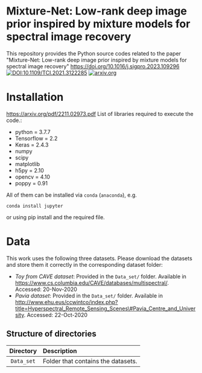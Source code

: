 # Mixture-Net: Low-rank deep image prior inspired by mixture models for spectral image recovery
This repository provides the Python source codes related to the paper "Mixture-Net: Low-rank deep image prior inspired by mixture models for spectral image recovery"
https://doi.org/10.1016/j.sigpro.2023.109296
[![DOI:10.1109/TCI.2021.3122285](https://zenodo.org/badge/DOI/10.1016/j.sigpro.2023.109296.svg)](https://doi.org/10.1016/j.sigpro.2023.109296)
[![arxiv.org](https://img.shields.io/badge/cs.CV-arXiv%3A2211.02973-B31B1B.svg)](https://arxiv.org/pdf/2211.02973.pdf)
# Installation
https://arxiv.org/pdf/2211.02973.pdf
List of libraries required to execute the code.:
- python = 3.7.7
- Tensorflow = 2.2
- Keras = 2.4.3
- numpy
- scipy
- matplotlib
- h5py = 2.10
- opencv = 4.10
- poppy = 0.91

All of them can be installed via `conda` (`anaconda`), e.g.
```
conda install jupyter
```
or using pip install and the required file.

# Data
This work uses the following three datasets. Please download the datasets and store them it correctly in the corresponding dataset folder:

- *Toy from CAVE dataset*: Provided in the `Data_set/` folder. Available in https://www.cs.columbia.edu/CAVE/databases/multispectral/. Accessed: 20-Nov-2020
- *Pavia dataset*: Provided in the `Data_set/` folder. Available in http://www.ehu.eus/ccwintco/index.php?title=Hyperspectral_Remote_Sensing_Scenes\#Pavia_Centre_and_University. Accessed: 22-Oct-2020

## Structure of directories

| Directory  | Description  |
| :--------: | :----------- | 
| `Data_set` | Folder that contains the datasets. | 
